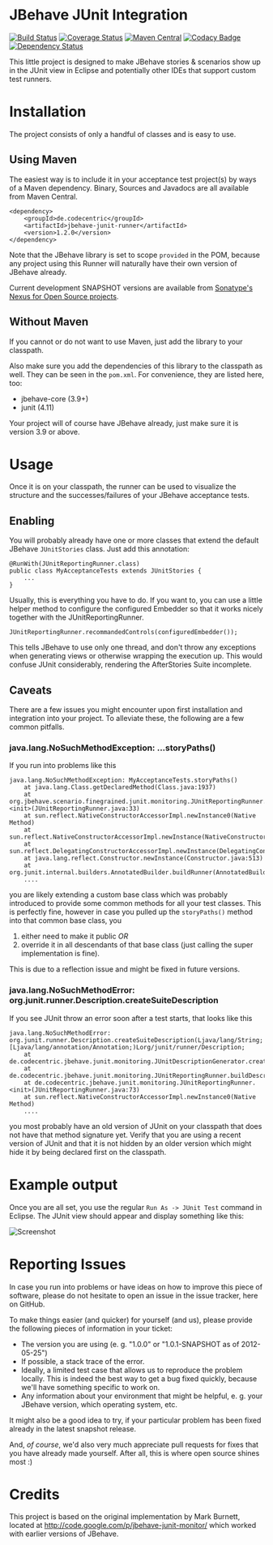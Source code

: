 JBehave JUnit Integration
=========================
[![Build Status](https://travis-ci.org/valfirst/jbehave-junit-runner.svg?branch=master)](https://travis-ci.org/valfirst/jbehave-junit-runner)
[![Coverage Status](https://coveralls.io/repos/github/valfirst/jbehave-junit-runner/badge.svg?branch=master)](https://coveralls.io/github/valfirst/jbehave-junit-runner?branch=master)
[![Maven Central](https://maven-badges.herokuapp.com/maven-central/de.codecentric/jbehave-junit-runner/badge.svg)](https://maven-badges.herokuapp.com/maven-central/de.codecentric/jbehave-junit-runner/)
[![Codacy Badge](https://api.codacy.com/project/badge/Grade/d81f58136aa245668240b7d851a54d50)](https://www.codacy.com/app/valfirst/jbehave-junit-runner?utm_source=github.com&utm_medium=referral&utm_content=valfirst/jbehave-junit-runner&utm_campaign=badger)
[![Dependency Status](https://www.versioneye.com/user/projects/5994bda50fb24f00547615ec/badge.svg?style=flat-square)](https://www.versioneye.com/user/projects/5994bda50fb24f00547615ec)



This little project is designed to make JBehave
stories & scenarios show up in the JUnit view
in Eclipse and potentially other IDEs that support
custom test runners.

Installation
==========================
The project consists of only a handful of classes
and is easy to use.


Using Maven
-------------------
The easiest way is to include
it in your acceptance test project(s) by ways of
a Maven dependency. Binary, Sources and Javadocs are
all available from Maven Central.

    <dependency>
        <groupId>de.codecentric</groupId>
        <artifactId>jbehave-junit-runner</artifactId>
        <version>1.2.0</version>
    </dependency>

Note that the JBehave library is set to scope `provided`
in the POM, because any project using this Runner will
naturally have their own version of JBehave already.

Current development SNAPSHOT versions are available from
[Sonatype's Nexus for Open Source projects](https://oss.sonatype.org/content/repositories/snapshots/de/codecentric/jbehave-junit-runner/).

Without Maven
---------------------
If you cannot or do not want to use Maven, just
add the library to your classpath.

Also make sure you add the dependencies of this
library to the classpath as well. They can be
seen in the `pom.xml`. For convenience, they are
listed here, too:

  * jbehave-core (3.9+)
  * junit (4.11)

Your project will of course have JBehave already,
just make sure it is version 3.9 or above.


Usage
====================================
Once it is on your classpath, the runner can be used
to visualize the structure and the successes/failures
of your JBehave acceptance tests.

Enabling
-------------------------------
You will probably already have one or more classes
that extend the default JBehave `JUnitStories` class.
Just add this annotation:

    @RunWith(JUnitReportingRunner.class)
    public class MyAcceptanceTests extends JUnitStories {
        ...
    }

Usually, this is everything you have to do. If you want to,
you can use a little helper method to configure the configured
Embedder so that it works nicely together with the JUnitReportingRunner.

	JUnitReportingRunner.recommandedControls(configuredEmbedder());

This tells JBehave to use only one thread, and don't throw any exceptions
when generating views or otherwise wrapping the execution up. This would
confuse JUnit considerably, rendering the AfterStories Suite incomplete.

Caveats
----------------------------
There are a few issues you might encounter upon first installation and
integration into your project. To alleviate these, the following are a
few common pitfalls.

### java.lang.NoSuchMethodException: ...storyPaths()

If you run into problems like this

    java.lang.NoSuchMethodException: MyAcceptanceTests.storyPaths()
        at java.lang.Class.getDeclaredMethod(Class.java:1937)
        at org.jbehave.scenario.finegrained.junit.monitoring.JUnitReportingRunner.<init>(JUnitReportingRunner.java:33)
        at sun.reflect.NativeConstructorAccessorImpl.newInstance0(Native Method)
        at sun.reflect.NativeConstructorAccessorImpl.newInstance(NativeConstructorAccessorImpl.java:39)
        at sun.reflect.DelegatingConstructorAccessorImpl.newInstance(DelegatingConstructorAccessorImpl.java:27)
        at java.lang.reflect.Constructor.newInstance(Constructor.java:513)
        at org.junit.internal.builders.AnnotatedBuilder.buildRunner(AnnotatedBuilder.java:31)
        ....

you are likely extending a custom base class which
was probably introduced to provide some common methods
for all  your test classes. This is perfectly fine,
however in case you pulled up the `storyPaths()` method
into that common base class, you

  1. either need to make it public _OR_
  1. override it in all descendants of that base class
     (just calling the super implementation is fine).

This is due to a reflection issue and might be fixed in
future versions.


### java.lang.NoSuchMethodError: org.junit.runner.Description.createSuiteDescription

If you see JUnit throw an error soon after a test starts, that looks like this

    java.lang.NoSuchMethodError: org.junit.runner.Description.createSuiteDescription(Ljava/lang/String;[Ljava/lang/annotation/Annotation;)Lorg/junit/runner/Description;
    	at de.codecentric.jbehave.junit.monitoring.JUnitDescriptionGenerator.createDescriptionFrom(JUnitDescriptionGenerator.java:43)
    	at de.codecentric.jbehave.junit.monitoring.JUnitReportingRunner.buildDescriptionFromStories(JUnitReportingRunner.java:152)
    	at de.codecentric.jbehave.junit.monitoring.JUnitReportingRunner.<init>(JUnitReportingRunner.java:73)
    	at sun.reflect.NativeConstructorAccessorImpl.newInstance0(Native Method)
    	....

you most probably have an old version of JUnit on your classpath that does not have
that method signature yet. Verify that you are using a recent version of
JUnit and that it is not hidden by an older version which might hide it by being
declared first on the classpath.

Example output
=================================
Once you are all set, you use the regular `Run As -> JUnit Test`
command in Eclipse. The JUnit view should appear and display something
like this:

![Screenshot](https://raw.githubusercontent.com/codecentric/jbehave-junit-runner/master/doc/img/JBehaveJUnitScreenshot.png)


Reporting Issues
=================================
In case you run into problems or have ideas on how to improve this
piece of software, please do not hesitate to open an issue in the
issue tracker, here on GitHub.

To make things easier (and quicker) for yourself (and us), please
provide the following pieces of information in your ticket:

  * The version you are using (e. g. "1.0.0" or "1.0.1-SNAPSHOT as of 2012-05-25")
  * If possible, a stack trace of the error.
  * Ideally, a limited test case that allows us to reproduce the
    problem locally. This is indeed the best way to get a bug fixed
    quickly, because we'll have something specific to work on.
  * Any information about your environment that might be helpful, e. g.
    your JBehave version, which operating system, etc.

It might also be a good idea to try, if your particular problem has
been fixed already in the latest snapshot release.

And, *of course*, we'd also very much appreciate pull requests for fixes
that you have already made yourself. After all, this is where open source
shines most :)

Credits
=================================
This project is based on the original implementation by Mark Burnett, located at http://code.google.com/p/jbehave-junit-monitor/ which worked with earlier versions of JBehave.
